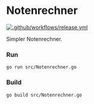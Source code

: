 # Notenrechner

[![.github/workflows/release.yml](https://github.com/cloudsftp/Notenrechner/actions/workflows/release.yml/badge.svg?branch=develop)](https://github.com/cloudsftp/Notenrechner/actions/workflows/release.yml)

Simpler Notenrechner.

### Run

```
go run src/Notenrechner.go
```

### Build

```
go build src/Notenrechner.go
```
